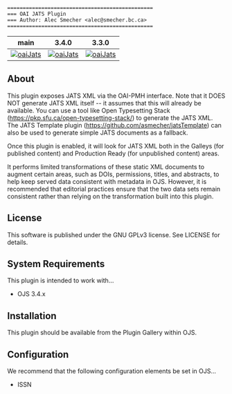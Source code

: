 ```
===============================================
=== OAI JATS Plugin
=== Author: Alec Smecher <alec@smecher.bc.ca>
===============================================
```

| main | 3.4.0 | 3.3.0
| ---- | ---- | ----
| [![oaiJats](https://github.com/pkp/oaiJats/actions/workflows/main.yml/badge.svg)](https://github.com/pkp/oaiJats/actions/workflows/main.yml)                                  | [![oaiJats](https://github.com/pkp/oaiJats/actions/workflows/stable-3_4_0.yml/badge.svg)](https://github.com/pkp/oaiJats/actions/workflows/stable-3_4_0.yml)                                  | [![oaiJats](https://github.com/pkp/oaiJats/actions/workflows/stable-3_3_0.yml/badge.svg)](https://github.com/pkp/oaiJats/actions/workflows/stable-3_3_0.yml)                            |


## About

This plugin exposes JATS XML via the OAI-PMH interface.
Note that it DOES NOT generate JATS XML itself -- it assumes that this will
already be available. You can use a tool like Open Typesetting Stack
(https://pkp.sfu.ca/open-typesetting-stack/) to generate the JATS XML.
The JATS Template plugin (https://github.com/asmecher/jatsTemplate) can also
be used to generate simple JATS documents as a fallback.

Once this plugin is enabled, it will look for JATS XML both in the Galleys
(for published content) and Production Ready (for unpublished content) areas.

It performs limited transformations of these static XML documents to augment
certain areas, such as DOIs, permissions, titles, and abstracts, to help keep
served data consistent with metadata in OJS. However, it is recommended that
editorial practices ensure that the two data sets remain consistent rather than
relying on the transformation built into this plugin.


## License

This software is published under the GNU GPLv3 license. See LICENSE for details.

## System Requirements

This plugin is intended to work with...
 - OJS 3.4.x

## Installation

This plugin should be available from the Plugin Gallery within OJS.

## Configuration

We recommend that the following configuration elements be set in OJS...
 - ISSN
